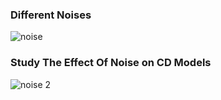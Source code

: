 
### Different Noises
![noise](https://github.com/Framework-CD/Framework-CD/assets/138846345/6a676640-0e8f-412d-b341-eb7b3161efcc)

### Study The Effect Of Noise on CD Models
![noise 2](https://github.com/Framework-CD/Framework-CD/assets/138846345/149535eb-4e31-43a7-a6a3-8b27fbfb3950)
